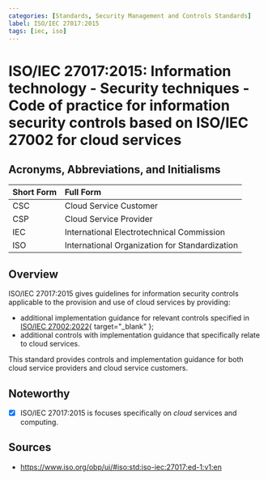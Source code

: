 ```yaml
---
categories: [Standards, Security Management and Controls Standards]
label: ISO/IEC 27017:2015
tags: [iec, iso]
---
```


# ISO/IEC 27017:2015: Information technology - Security techniques - Code of practice for information security controls based on ISO/IEC 27002 for cloud services

## Acronyms, Abbreviations, and Initialisms

Short Form | Full Form
:--- | :---
CSC | Cloud Service Customer
CSP | Cloud Service Provider
IEC | International Electrotechnical Commission
ISO | International Organization for Standardization

## Overview

ISO/IEC 27017:2015 gives guidelines for information security controls applicable to the provision and use of cloud services by providing:

- additional implementation guidance for relevant controls specified in [ISO/IEC 27002:2022](/standards/iso-iec-27002-2022.md){ target="_blank" };
- additional controls with implementation guidance that specifically relate to cloud services.

This standard provides controls and implementation guidance for both cloud service providers and cloud service customers.

## Noteworthy

- [x] ISO/IEC 27017:2015 is focuses specifically on *cloud* services and computing.

## Sources

- https://www.iso.org/obp/ui/#iso:std:iso-iec:27017:ed-1:v1:en